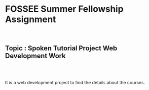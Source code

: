 <h1>FOSSEE Summer Fellowship Assignment</h1><br>

<h2>Topic : Spoken Tutorial Project Web Development Work</h2><br><br>

<p>It is a web development project to find the details about the courses.</p>
